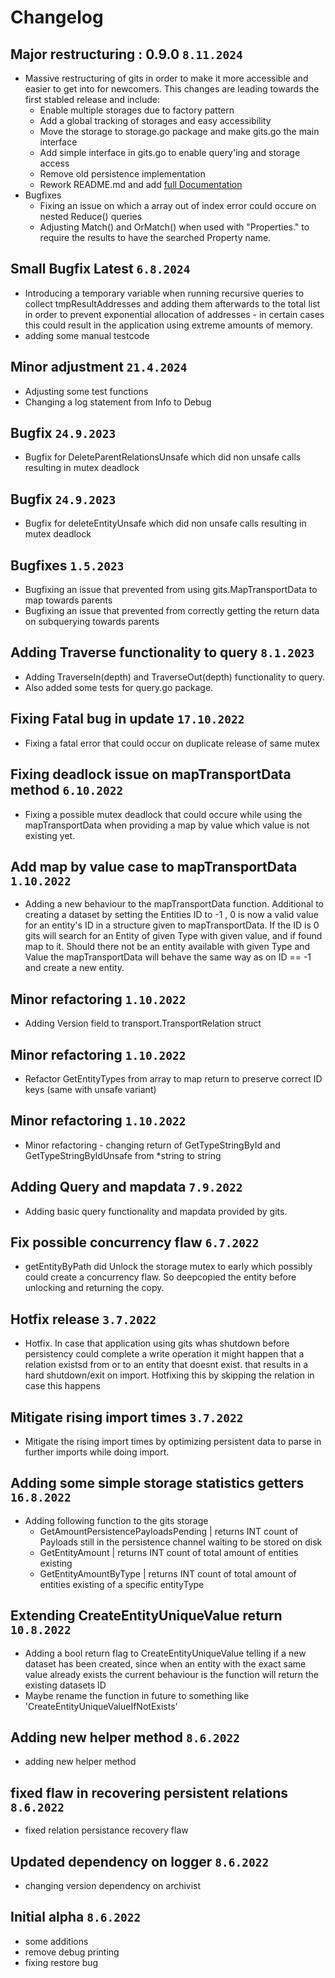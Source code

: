 # Changelog

## Major restructuring : 0.9.0  `8.11.2024`
* Massive restructuring of gits in order to make it more accessible and easier to get into for newcomers. This changes are leading towards the first stabled release and include:
  * Enable multiple storages due to factory pattern
  * Add a global tracking of storages and easy accessibility
  * Move the storage to storage.go package and make gits.go the main interface
  * Add simple interface in gits.go to enable query'ing and storage access
  * Remove old persistence implementation
  * Rework README.md and add [full Documentation](./DOCS/README.md)
* Bugfixes
  * Fixing an issue on which a array out of index error could occure on nested Reduce() queries
  * Adjusting Match() and OrMatch() when used with "Properties." to require the results to have the searched Property name.

## Small Bugfix Latest `6.8.2024`
* Introducing a temporary variable when running recursive queries to collect tmpResultAddresses and adding them afterwards to the total list in order to prevent exponential allocation of addresses - in certain cases this could result in the application using extreme amounts of memory.
* adding some manual testcode

##  Minor adjustment `21.4.2024`
* Adjusting some test functions
* Changing a log statement from Info to Debug

## Bugfix  `24.9.2023`
* Bugfix for DeleteParentRelationsUnsafe which did non unsafe calls resulting in mutex deadlock

##  Bugfix `24.9.2023`
* Bugfix for deleteEntityUnsafe which did non unsafe calls resulting in mutex deadlock

##  Bugfixes `1.5.2023`
* Bugfixing an issue that prevented from using gits.MapTransportData to map towards parents 
* Bugfixing an issue that prevented from correctly getting the return data on subquerying towards parents

##  Adding Traverse functionality to query `8.1.2023`
* Adding TraverseIn(depth) and TraverseOut(depth) functionality to query.
* Also added some tests for query.go package.

##  Fixing Fatal bug in update `17.10.2022`
* Fixing a fatal error that could occur on duplicate release of same mutex

##  Fixing deadlock issue on mapTransportData method `6.10.2022`
* Fixing a possible mutex deadlock that could occure while using the mapTransportData when providing a map by value which value is not existing yet.

##  Add map by value case to mapTransportData `1.10.2022`
* Adding a new behaviour to the mapTransportData function. Additional to creating a dataset by setting the Entities ID to -1 , 0 is now a valid value for an entity's ID in a structure given to mapTransportData. If the ID is 0 gits will search for an Entity of given Type with given value, and if found map to it. Should there not be an entity available with given Type and Value the mapTransportData will behave the same way as on ID == -1 and create a new entity.

##  Minor refactoring `1.10.2022`
* Adding Version field to transport.TransportRelation struct

##  Minor refactoring `1.10.2022`
* Refactor GetEntityTypes from array to map return to preserve correct ID keys (same with unsafe variant)

## Minor refactoring `1.10.2022`
* Minor refactoring - changing return of GetTypeStringById and GetTypeStringByIdUnsafe from *string to string

##  Adding Query and mapdata `7.9.2022`
* Adding basic query functionality and mapdata provided by gits.

## Fix possible concurrency flaw `6.7.2022`
*  getEntityByPath did Unlock the storage mutex to early which possibly could create a concurrency flaw. So deepcopied the entity before unlocking and returning the copy.

##  Hotfix release `3.7.2022`
* Hotfix. In case that application using gits whas shutdown before persistency could complete a write operation it might happen that a relation existsd from or to an entity that doesnt exist. that results in a hard shutdown/exit on import. Hotfixing this by skipping the relation in case this happens

##  Mitigate rising import times `3.7.2022`
* Mitigate the rising import times by optimizing persistent data to parse in further imports while doing import.

##  Adding some simple storage statistics getters `16.8.2022`
* Adding following function to the gits storage
  * GetAmountPersistencePayloadsPending | returns INT count of Payloads still in the persistence channel waiting to be stored on disk
  * GetEntityAmount | returns INT count of total amount of entities existing
  * GetEntityAmountByType | returns INT count of total amount of entities existing of a specific entityType

##  Extending CreateEntityUniqueValue return `10.8.2022`
* Adding a bool return flag to CreateEntityUniqueValue telling if a new dataset has been created, since when an entity with the exact same value already exists the current behaviour is the function will return the existing datasets ID
* Maybe rename the function in future to something like  'CreateEntityUniqueValueIfNotExists'

##   Adding new helper method `8.6.2022`
* adding new helper method

##  fixed flaw in recovering persistent relations `8.6.2022`
* fixed relation persistance recovery flaw

##  Updated dependency on logger `8.6.2022`
* changing version dependency on archivist

## Initial alpha `8.6.2022`
* some additions 
* remove debug printing 
* fixing restore bug